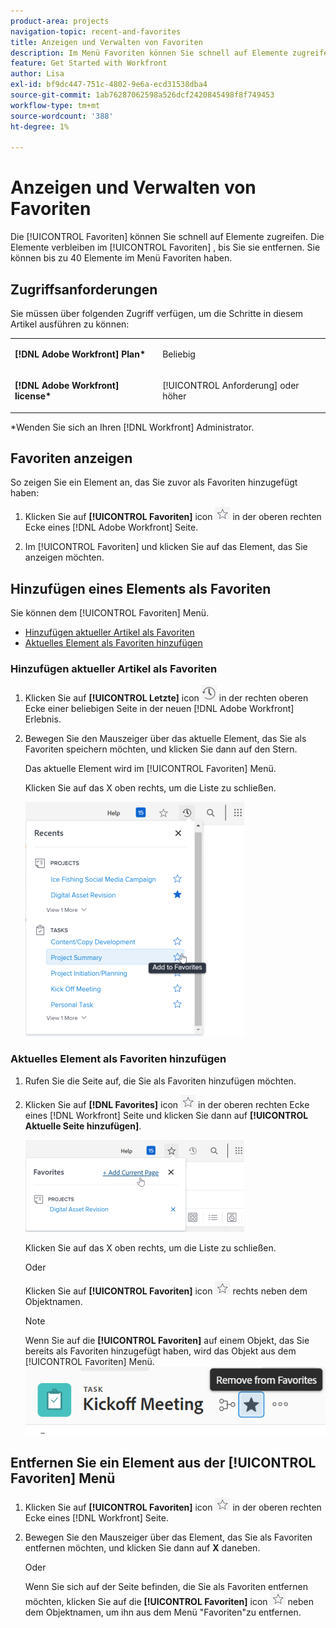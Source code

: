 ```yaml
---
product-area: projects
navigation-topic: recent-and-favorites
title: Anzeigen und Verwalten von Favoriten
description: Im Menü Favoriten können Sie schnell auf Elemente zugreifen. Elemente bleiben im Menü "Favoriten"erhalten, bis Sie sie entfernen. Sie können bis zu 40 Elemente im Menü Favoriten haben.
feature: Get Started with Workfront
author: Lisa
exl-id: bf9dc447-751c-4802-9e6a-ecd31538dba4
source-git-commit: 1ab76287062598a526dcf2420845498f8f749453
workflow-type: tm+mt
source-wordcount: '388'
ht-degree: 1%

---
```


# Anzeigen und Verwalten von Favoriten

Die [!UICONTROL Favoriten] können Sie schnell auf Elemente zugreifen. Die Elemente verbleiben im [!UICONTROL Favoriten] , bis Sie sie entfernen. Sie können bis zu 40 Elemente im Menü Favoriten haben.

## Zugriffsanforderungen

Sie müssen über folgenden Zugriff verfügen, um die Schritte in diesem Artikel ausführen zu können:

<table style="table-layout:auto"> 
 <col> 
 </col> 
 <col> 
 </col> 
 <tbody> 
  <tr> 
   <td role="rowheader"><strong>[!DNL Adobe Workfront] Plan*</strong></td> 
   <td> <p>Beliebig</p> </td> 
  </tr> 
  <tr> 
   <td role="rowheader"><strong>[!DNL Adobe Workfront] license*</strong></td> 
   <td> <p>[!UICONTROL Anforderung] oder höher</p> </td> 
  </tr> 
 </tbody> 
</table>

&#42;Wenden Sie sich an Ihren [!DNL Workfront] Administrator.

## Favoriten anzeigen

So zeigen Sie ein Element an, das Sie zuvor als Favoriten hinzugefügt haben:

1. Klicken Sie auf **[!UICONTROL Favoriten]** icon ![](assets/favorites-icon.png) in der oberen rechten Ecke eines [!DNL Adobe Workfront] Seite.

1. Im [!UICONTROL Favoriten] und klicken Sie auf das Element, das Sie anzeigen möchten.

## Hinzufügen eines Elements als Favoriten

Sie können dem [!UICONTROL Favoriten] Menü.

* [Hinzufügen aktueller Artikel als Favoriten](#add-recent-items-as-a-favorite)
* [Aktuelles Element als Favoriten hinzufügen](#add-the-current-item-as-a-favorite)

### Hinzufügen aktueller Artikel als Favoriten

1. Klicken Sie auf **[!UICONTROL Letzte]** icon ![[!UICONTROL Letzte]](assets/recents-icon-40x43.png) in der rechten oberen Ecke einer beliebigen Seite in der neuen [!DNL Adobe Workfront] Erlebnis.
1. Bewegen Sie den Mauszeiger über das aktuelle Element, das Sie als Favoriten speichern möchten, und klicken Sie dann auf den Stern.

   Das aktuelle Element wird im [!UICONTROL Favoriten] Menü.

   Klicken Sie auf das X oben rechts, um die Liste zu schließen.

   ![Zuletzt verwendetes Element Favoriten](assets/favorite-recent-item-2022-350x375.png)

### Aktuelles Element als Favoriten hinzufügen

1. Rufen Sie die Seite auf, die Sie als Favoriten hinzufügen möchten.
1. Klicken Sie auf **[!DNL Favorites]** icon ![](assets/favorites-icon.png) in der oberen rechten Ecke eines [!DNL Workfront] Seite und klicken Sie dann auf **[!UICONTROL Aktuelle Seite hinzufügen]**.

   ![Aktuelle Seite zu Favoriten hinzufügen](assets/add-current-page-favorite-2022-350x147.png)

   Klicken Sie auf das X oben rechts, um die Liste zu schließen.

   Oder

   Klicken Sie auf **[!UICONTROL Favoriten]** icon ![](assets/favorites-icon.png) rechts neben dem Objektnamen.

   >[!NOTE]
   >
   >Wenn Sie auf die **[!UICONTROL Favoriten]** auf einem Objekt, das Sie bereits als Favoriten hinzugefügt haben, wird das Objekt aus dem [!UICONTROL Favoriten] Menü.\
   >![](assets/nwe-remove-from-favorites-350x52.png)

## Entfernen Sie ein Element aus der [!UICONTROL Favoriten] Menü

1. Klicken Sie auf **[!UICONTROL Favoriten]** icon ![](assets/favorites-icon.png) in der oberen rechten Ecke eines [!DNL Workfront] Seite.

1. Bewegen Sie den Mauszeiger über das Element, das Sie als Favoriten entfernen möchten, und klicken Sie dann auf **X** daneben.

   Oder

   Wenn Sie sich auf der Seite befinden, die Sie als Favoriten entfernen möchten, klicken Sie auf die **[!UICONTROL Favoriten]** icon ![](assets/favorites-icon.png) neben dem Objektnamen, um ihn aus dem Menü &quot;Favoriten&quot;zu entfernen.
